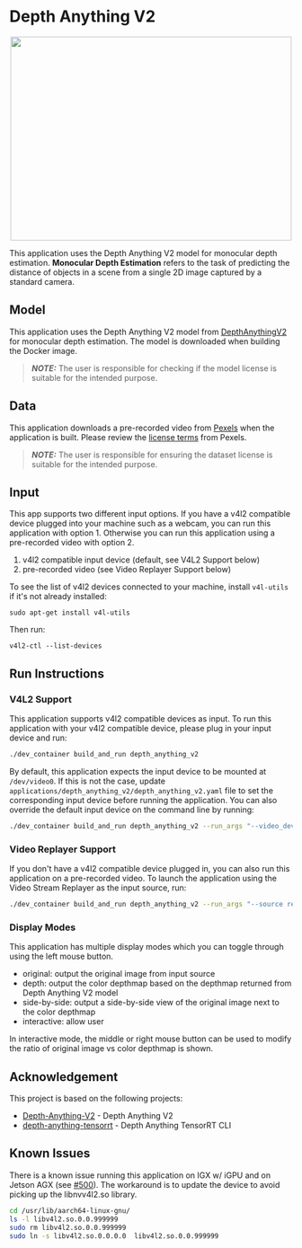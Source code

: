 # Depth Anything V2

<div align="center">
    <img src="./docs/depth.gif" width="500" height="363">
</div>

This application uses the Depth Anything V2 model for monocular depth estimation.  <b>Monocular Depth Estimation</b> refers to the task of predicting the distance of objects in a scene from a single 2D image captured by a standard camera.

## Model

This application uses the Depth Anything V2 model from [DepthAnythingV2](https://github.com/DepthAnything/Depth-Anything-V2) for monocular depth estimation.
The model is downloaded when building the Docker image.

> **_NOTE:_** The user is responsible for checking if the model license is suitable for the intended purpose.

## Data

This application downloads a pre-recorded video from [Pexels](https://www.pexels.com/video/a-woman-running-on-a-pathway-5823544/) when the application is built.  Please review the [license terms](https://www.pexels.com/license/) from Pexels.

> **_NOTE:_** The user is responsible for ensuring the dataset license is suitable for the intended purpose.

## Input

This app supports two different input options.  If you have a v4l2 compatible device plugged into your machine such as a webcam, you can run this application with option 1.  Otherwise you can run this application using a pre-recorded video with option 2.

1. v4l2 compatible input device (default, see V4L2 Support below)
2. pre-recorded video (see Video Replayer Support below)

To see the list of v4l2 devices connected to your machine, install `v4l-utils` if it's not already installed:

```
sudo apt-get install v4l-utils
```

Then run:

```
v4l2-ctl --list-devices
```

## Run Instructions

### V4L2 Support

This application supports v4l2 compatible devices as input.  To run this application with your v4l2 compatible device,
please plug in your input device and run:
```sh
./dev_container build_and_run depth_anything_v2
```

By default, this application expects the input device to be mounted at `/dev/video0`.  If this is not the case, update
`applications/depth_anything_v2/depth_anything_v2.yaml` file to set the corresponding input device before
running the application.  You can also override the default input device on the command line by running:
```sh
./dev_container build_and_run depth_anything_v2 --run_args "--video_device /dev/video0"
```

### Video Replayer Support

If you don't have a v4l2 compatible device plugged in, you can also run this application on a pre-recorded video.
To launch the application using the Video Stream Replayer as the input source, run:

```sh
./dev_container build_and_run depth_anything_v2 --run_args "--source replayer"
```

### Display Modes

This application has multiple display modes which you can toggle through using the left mouse button.

* original: output the original image from input source
* depth: output the color depthmap based on the depthmap returned from Depth Anything V2 model
* side-by-side: output a side-by-side view of the original image next to the color depthmap
* interactive: allow user 

In interactive mode, the middle or right mouse button can be used to modify the ratio of original image vs color depthmap is shown.


## Acknowledgement

This project is based on the following projects:
- [Depth-Anything-V2](https://github.com/DepthAnything/Depth-Anything-V2) - Depth Anything V2
- [depth-anything-tensorrt](https://github.com/spacewalk01/depth-anything-tensorrt) - Depth Anything TensorRT CLI

## Known Issues

There is a known issue running this application on IGX w/ iGPU and on Jetson AGX (see [#500](https://github.com/nvidia-holoscan/holohub/issues/500)).
The workaround is to update the device to avoid picking up the libnvv4l2.so library.

```bash
cd /usr/lib/aarch64-linux-gnu/
ls -l libv4l2.so.0.0.999999
sudo rm libv4l2.so.0.0.999999
sudo ln -s libv4l2.so.0.0.0.0  libv4l2.so.0.0.999999
```
